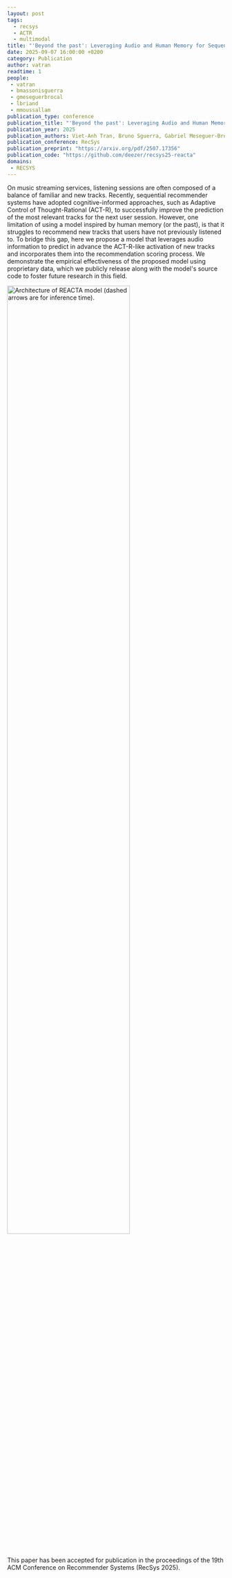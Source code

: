 ```yaml
---
layout: post
tags:
  - recsys
  - ACTR
  - multimodal
title: "'Beyond the past': Leveraging Audio and Human Memory for Sequential Music Recommendation"
date: 2025-09-07 16:00:00 +0200
category: Publication
author: vatran
readtime: 1
people:
 - vatran
 - bmassonisguerra
 - gmeseguerbrocal
 - lbriand
 - mmoussallam
publication_type: conference
publication_title: "'Beyond the past': Leveraging Audio and Human Memory for Sequential Music Recommendation"
publication_year: 2025
publication_authors: Viet-Anh Tran, Bruno Sguerra, Gabriel Meseguer-Brocal, Lea Briand, Manuel Moussallam
publication_conference: RecSys
publication_preprint: "https://arxiv.org/pdf/2507.17356"
publication_code: "https://github.com/deezer/recsys25-reacta"
domains: 
 - RECSYS
---
```


On music streaming services, listening sessions are often composed of a balance of familiar and new tracks. Recently, sequential recommender systems have adopted cognitive-informed approaches, such as Adaptive Control of Thought-Rational (ACT-R), to successfully improve the prediction of the most relevant tracks for the next user session. However, one limitation of using a model inspired by human memory (or the past), is that it struggles to recommend new tracks that users have not previously listened to. To bridge this gap, here we propose a model that leverages audio information to predict in advance the ACT-R-like activation of new tracks and incorporates them into the recommendation scoring process. We demonstrate the empirical effectiveness of the proposed model using proprietary data, which we publicly release along with the model's source code to foster future research in this field.

<div class="publication-illustration">
    <img
        style="width: 75%;"
        src="{{ '/static/images/publis/tran25recsys/reacta.png' | prepend: site.url }}"
        alt="Architecture of REACTA model (dashed arrows are for inference time)."/>
</div>

This paper has been accepted for publication in the proceedings of the 19th ACM Conference on Recommender Systems (RecSys 2025).
